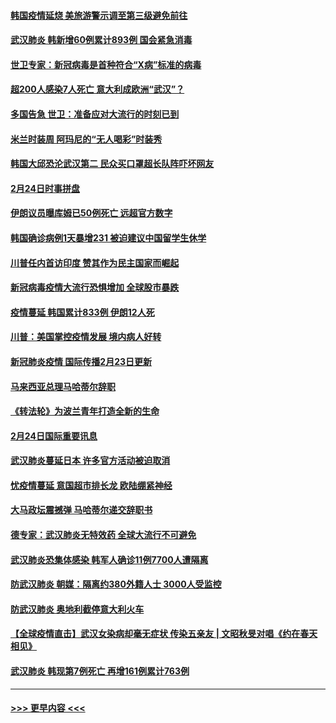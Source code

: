 #### [韩国疫情延烧 美旅游警示调至第三级避免前往](../pages/prog202/a102784949.md?t=02251102) 
#### [武汉肺炎 韩新增60例累计893例 国会紧急消毒](../pages/prog202/a102784917.md?t=02251102) 
#### [世卫专家：新冠病毒是首种符合“X病”标准的病毒](../pages/prog202/a102784702.md?t=02251102) 
#### [超200人感染7人死亡 意大利成欧洲“武汉”？](../pages/prog202/a102784822.md?t=02251102) 
#### [多国告急 世卫：准备应对大流行的时刻已到](../pages/prog202/a102784810.md?t=02251102) 
#### [米兰时装周 阿玛尼的“无人喝彩”时装秀](../pages/prog202/a102784750.md?t=02251102) 
#### [韩国大邱恐沦武汉第二 民众买口罩超长队阵吓坏网友](../pages/prog202/a102784714.md?t=02251102) 
#### [2月24日时事拼盘](../pages/prog202/a102784745.md?t=02251102) 
#### [伊朗议员曝库姆已50例死亡 远超官方数字](../pages/prog202/a102784656.md?t=02251102) 
#### [韩国确诊病例1天暴增231 被迫建议中国留学生休学](../pages/prog202/a102784629.md?t=02251102) 
#### [川普任内首访印度 赞其作为民主国家而崛起](../pages/prog202/a102784631.md?t=02251102) 
#### [新冠病毒疫情大流行恐惧增加 全球股市暴跌](../pages/prog202/a102784603.md?t=02251102) 
#### [疫情蔓延 韩国累计833例 伊朗12人死](../pages/prog202/a102784616.md?t=02251102) 
#### [川普：美国掌控疫情发展 境内病人好转](../pages/prog202/a102784609.md?t=02251102) 
#### [新冠肺炎疫情 国际传播2月23日更新](../pages/prog202/a102784438.md?t=02251102) 
#### [马来西亚总理马哈蒂尔辞职](../pages/prog202/a102784436.md?t=02251102) 
#### [《转法轮》为波兰青年打造全新的生命](../pages/prog202/a102784409.md?t=02251102) 
#### [2月24日国际重要讯息](../pages/prog202/a102784367.md?t=02251102) 
#### [武汉肺炎蔓延日本  许多官方活动被迫取消](../pages/prog202/a102784375.md?t=02251102) 
#### [忧疫情蔓延 意国超市排长龙 欧陆绷紧神经](../pages/prog202/a102784283.md?t=02251102) 
#### [大马政坛震撼弹 马哈蒂尔递交辞职书](../pages/prog202/a102784261.md?t=02251102) 
#### [德专家：武汉肺炎无特效药 全球大流行不可避免](../pages/prog202/a102784212.md?t=02251102) 
#### [武汉肺炎恐集体感染 韩军人确诊11例7700人遭隔离](../pages/prog202/a102784171.md?t=02251102) 
#### [防武汉肺炎 朝媒：隔离约380外籍人士 3000人受监控](../pages/prog202/a102784149.md?t=02251102) 
#### [防武汉肺炎 奥地利截停意大利火车](../pages/prog202/a102784106.md?t=02251102) 
#### [【全球疫情直击】武汉女染病却毫无症状 传染五亲友 | 文昭秋旻对唱《约在春天相见》](../pages/prog202/a102784101.md?t=02251102) 
#### [武汉肺炎 韩现第7例死亡 再增161例累计763例](../pages/prog202/a102784098.md?t=02251102) 

----
#### [ >>> 更早内容 <<< ](../indexes/prog202-earlier.md)
